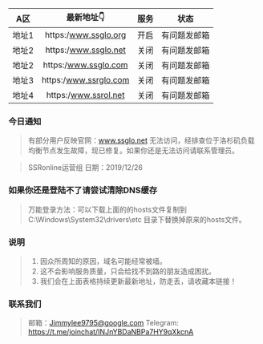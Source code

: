 | A区 | 最新地址👇 | 服务 | 状态 |
| :----: | :----: | :----: | :----: |
| 地址1 | https:/www.ssglo.org| 开启| 有问题发邮箱 | 
| 地址2 | https:/www.ssglo.net| 关闭| 有问题发邮箱 | 
| 地址2 | https:/www.ssglo.com| 关闭| 有问题发邮箱 | 
| 地址3 | https:/www.ssrglo.com| 关闭| 有问题发邮箱 | 
| 地址4 | https:/www.ssrol.net| 关闭| 有问题发邮箱 | 

### 今日通知
> 有部分用户反映官网：www.ssglo.net 无法访问，经排查位于洛杉矶负载均衡节点发生故障，现已修复。如果你还是无法访问请联系管理员。

> SSRonline运营组
> 日期：2019/12/26

### 如果你还是登陆不了请尝试清除DNS缓存

> 万能登录方法：可以下载上面的的hosts文件复制到C:\Windows\System32\drivers\etc 目录下替换掉原来的hosts文件。

### 说明

> 1. 因众所周知的原因，域名可能经常被墙。
> 2. 这不会影响服务质量，只会给找不到路的朋友造成困扰。
> 3. 我们会在上面表格持续更新最新地址，防走丢，请收藏本链接！

### 联系我们

> 邮箱：Jimmylee9795@google.com
> Telegram: https://t.me/joinchat/INJnYBDaNBPa7HY9qXkcnA